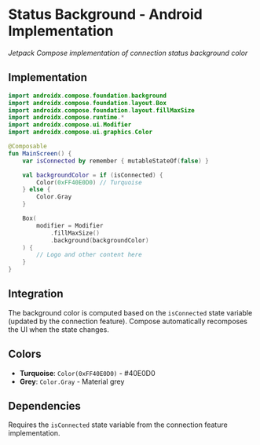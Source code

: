 # Status Background - Android Implementation
*Jetpack Compose implementation of connection status background color*

## Implementation

```kotlin
import androidx.compose.foundation.background
import androidx.compose.foundation.layout.Box
import androidx.compose.foundation.layout.fillMaxSize
import androidx.compose.runtime.*
import androidx.compose.ui.Modifier
import androidx.compose.ui.graphics.Color

@Composable
fun MainScreen() {
    var isConnected by remember { mutableStateOf(false) }

    val backgroundColor = if (isConnected) {
        Color(0xFF40E0D0) // Turquoise
    } else {
        Color.Gray
    }

    Box(
        modifier = Modifier
            .fillMaxSize()
            .background(backgroundColor)
    ) {
        // Logo and other content here
    }
}
```

## Integration

The background color is computed based on the `isConnected` state variable (updated by the connection feature). Compose automatically recomposes the UI when the state changes.

## Colors

- **Turquoise**: `Color(0xFF40E0D0)` - #40E0D0
- **Grey**: `Color.Gray` - Material grey

## Dependencies

Requires the `isConnected` state variable from the connection feature implementation.
